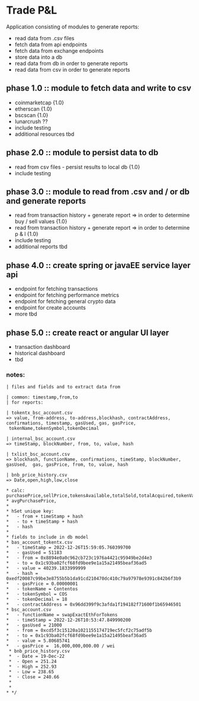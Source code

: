 # Trade P&L 
Application consisting of modules to generate reports:
- read data from .csv files
- fetch data from api endpoints 
- fetch data from exchange endpoints
- store data into a db
- read data from db in order to generate reports
- read data from csv in order to generate reports

## phase 1.0 :: module to fetch data and write to csv
- coinmarketcap {1.0}
- etherscan {1.0}
- bscscan {1.0}
- lunarcrush ??
- include testing
- additional resources tbd

## phase 2.0 :: module to persist data to db
- read from csv files - persist results to local db {1.0}
- include testing

## phase 3.0 :: module to read from .csv and / or db and generate reports
- read from transaction history + generate report => in order to determine buy / sell values {1.0}
- read from transaction history + generate report => in order to determine p & l {1.0}
- include testing
- additional reports tbd

## phase 4.0 :: create spring or javaEE service layer api
- endpoint for fetching transactions
- endpoint for fetching performance metrics
- endpoint for fetching general crypto data
- endpoint for create accounts
- more tbd

## phase 5.0 :: create react or angular UI layer
- transaction dashboard
- historical dashboard
- tbd

### notes:
    | files and fields and to extract data from

    | common: timestamp,from,to
    | for reports:

    | tokentx_bsc_account.csv
    => value, from-address, to-address,blockhash, contractAddress, confirmations, timestamp, gasUsed, gas, gasPrice,
     tokenName,tokenSymbol,tokenDecimal

    | internal_bsc_account.csv
    => timeStamp, blockNumber, from, to, value, hash

    | txlist_bsc_account.csv
    => blockhash, functionName, confirmations, timeStamp, blockNumber, gasUsed,  gas, gasPrice, from, to, value, hash

    | bnb_price_history.csv
    => Date,open,high,low,close

    * calc: purchasePrice,sellPrice,tokensAvailable,totalSold,totalAcquired,tokenValue,totalPurchases,
    * avgPurchasePrice,
    *
    * hSet unique key: 
    *   - from + timeStamp + hash
    *   - to + timeStamp + hash
    *   - hash 
    *
    * fields to include in db model
    * bas_account_tokentx.csv
    *   - timeStamp = 2022-12-26T15:59:05.760399700
    *   - gasUsed = 51183
    *   - from = 0x8894e0a0c962cb723c1976a4421c95949be2d4e3
    *   - to = 0x1c93ba02fcf68fd9bee9e1a15a21495beaf36ad5
    *   - value = 40239.1833999999
    *   - hash = 0xedf20087c99be3e8755b5b1da91cd210470dc410c79a97978e9391c842b6f3b9
    *   - gasPrice = 0.00000001
    *   - tokenName = Contentos
    *   - tokenSymbol = COS
    *   - tokenDecimal = 18
    *   - contractAddress = 0x96dd399f9c3afda1f194182f71600f1b65946501
    * bsc_account.csv
    *   - functionName = swapExactEthForTokens
    *   - timeStamp = 2022-12-26T10:53:47.849990200
    *   - gasUsed = 21000
    *   - from = 0xcd5f3c15120a1021155174719ec5fcf2c75adf5b
    *   - to = 0x1c93ba02fcf68fd9bee9e1a15a21495beaf36ad5
    *   - value = 5.80685741
    *   - gasPrice =  16,000,000,000.00 / wei
     * bnb_price_history.csv
     *  - Date = 19-Dec-22
     *  - Open = 251.24
     *  - High = 252.93
     *  - Low = 238.65
     *  - Close = 240.66
     *
     *
    * */
